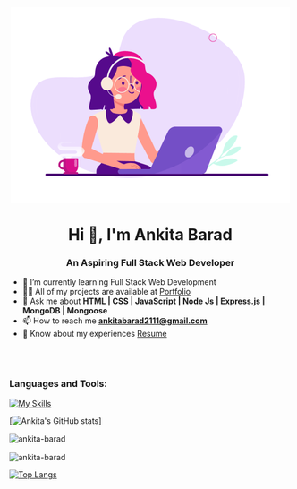 <div align="center">
<img align="center" src="./hero.gif">
</div>

<h1 align="center">Hi 👋, I'm Ankita Barad</h1>
<h3 align="center">An Aspiring Full Stack Web Developer</h3>

- 🌱 I’m currently learning Full Stack Web Development
- 👨‍💻 All of my projects are available at [Portfolio](https://ankita-barad.github.io/)
- 💬 Ask me about **HTML | CSS | JavaScript | Node Js | Express.js | MongoDB | Mongoose**
- 📫 How to reach me **ankitabarad2111@gmail.com**
- 📄 Know about my experiences [Resume](https://drive.google.com/file/d/1lVQeTKDmLPowzpq9ToLy0H2qhgEbSatP/view)

<br /><br />

<h3 align="left">Languages and Tools:</h3>

<div align="left">

[![My Skills](https://skillicons.dev/icons?i=html,css,js,nodejs,express,mongodb,github,netlify,vscode,mongoose)](#)

  </div>

[![Ankita's GitHub stats](https://github-readme-stats-sigma-five.vercel.app/api?username=ankita-barad)]

<p><img align="center" src="https://github-readme-streak-stats.herokuapp.com/?user=ankita-barad" alt="ankita-barad" /></p>

<p><img align="center" src="https://github-profile-trophy.vercel.app/?username=ankita-barad" alt="ankita-barad" /> </p>

[![Top Langs](https://github-readme-stats-sigma-five.vercel.app/api/top-langs/?username=ankita-barad)](https://github.com/ankita-barad/github-readme-stats)

<!-- Here are some ideas to get you started:

- 🔭 I’m currently working on ..
- 🌱 I’m currently learning ...
- 👯 I’m looking to collaborate on ...
- 🤔 I’m looking for help with ...
- 💬 Ask me about ...
- 📫 How to reach me: ...
- 😄 Pronouns: ...
- ⚡ Fun fact: ... -->
